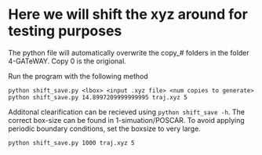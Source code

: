 # Here we will shift the xyz around for testing purposes

The python file will automatically overwrite the copy_# folders in the folder 4-GATeWAY. Copy 0 is the origional.

Run the program with the following method

```ssh
python shift_save.py <lbox> <input .xyz file> <num copies to generate>
python shift_save.py 14.8997209999999995 traj.xyz 5
```

Additonal clearification can be recieved using `python shift_save -h`. The correct box-size can be found in 1-simuation/POSCAR.
To avoid applying periodic boundary conditions, set the boxsize to very large.

```ssh
python shift_save.py 1000 traj.xyz 5
```
